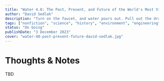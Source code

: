 ```yaml
---
title: "Water 4.0: The Past, Present, and Future of the World's Most Vital Resource"
author: "David Sedlak"
description: "Turn on the faucet, and water pours out. Pull out the drain plug, and the dirty water disappears. Most of us give little thought to the hidden systems that bring us water and take it away when we’re done with it. But these underappreciated marvels of engineering face an array of challenges that cannot be solved without a fundamental change to our relationship with water, David Sedlak explains in this enlightening book."
tags: ["nonfiction", "science", "history", "environment", "engineering"]
status: "On Going"
publishDate: "3 December 2023"
cover: "water-40-past-present-future-david-sedlak.jpg"
---
```


# Thoughts & Notes

TBD
